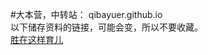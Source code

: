 #大本营，中转站： qibayuer.github.io<br>
以下储存资料的链接，可能会变，所以不要收藏。<br>
<a href="https://www.yuque.com/beidou61/farl9q/mkbcgh">胜在这样育儿</a>
